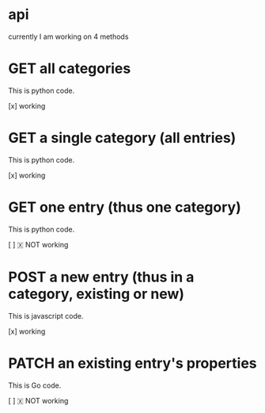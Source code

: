 # api

currently I am working on 4 methods

# GET all categories

This is python code.

[x] working

# GET a single category (all entries)

This is python code.

[x] working

# GET one entry (thus one category)

This is python code.

[ ] 🇽 NOT working

# POST a new entry (thus in a category, existing or new)

This is javascript code.

[x] working

# PATCH an existing entry's properties

This is Go code.

[ ] 🇽 NOT working
